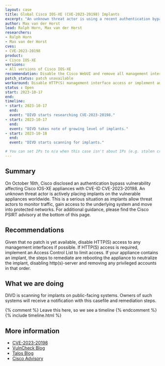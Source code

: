 ```yaml
---
layout: case
title: Global Cisco IOS-XE (CVE-2023-20198) Implants
excerpt: "An unknown threat actor is using a recent authentication bypass vulnerability (CVE-2023-20198) on Cisco IOS-XE to backdoor Cisco appliances worldwide. "
author: Max van der Horst
lead: Ralph Horn, Max van der Horst
researchers:
- Ralph Horn
- Max van der Horst
cves:
- CVE-2023-20198
product: 
- Cisco IOS-XE
versions: 
- All versions of Cisco IOS-XE
recommendation: Disable the Cisco WebUI and remove all management interfaces from the public Internet. If you have found an implant, consider starting your Incident Response procedure.
patch_status: patch unavailable
workaround: Disable HTTP(S) management interface access or implement an Access Control List.  
status : Open
start: 2023-10-17
end: 
timeline:
- start: 2023-10-17
  end:
  event: "DIVD starts researching CVE-2023-20198."
- start: 2023-10-17
  end:
  event: "DIVD takes note of growing level of implants."
- start: 2023-10-18
  end:
  event: "DIVD starts scanning for implants."

# You can set IPs to n/a when this case isn't about IPs (e.g. stolen credentials)
---
```

## Summary

On October 16th, Cisco disclosed an authentication bypass vulnerability affecting Cisco IOS-XE appliances with CVE-ID CVE-2023-20198. An unknown threat actor is actively placing implants on the vulnerable appliances worldwide. This is a serious situation as implants allow threat actors to monitor traffic, gain access to the underlying system and move into protected networks. For additional guidance, please find the Cisco PSIRT advisory at the bottom of this page.

## Recommendations

Given that no patch is yet available, disable HTTP(S) access to any management interfaces if possible. If HTTP(S) access is required, implement an Access Control List to limit access.
If your appliance contains an implant, the steps to remediate are rebooting the appliance to neutralize the implant, disabling http(s)-server and removing any privileged accounts in that order.

## What we are doing

DIVD is scanning for implants on public-facing systems. Owners of such systems will receive a notification with this casefile and remediation steps.


{% comment %}  Leave this here, so we see a timeline {% endcomment %}
{% include timeline.html %}


## More information

* [CVE-2023-20198](https://nvd.nist.gov/vuln/detail/CVE-2023-20198)
* [VulnCheck Blog](https://vulncheck.com/blog/cisco-implants)
* [Talos Blog](https://blog.talosintelligence.com/active-exploitation-of-cisco-ios-xe-software/)
* [Cisco Advisory](https://sec.cloudapps.cisco.com/security/center/content/CiscoSecurityAdvisory/cisco-sa-iosxe-webui-privesc-j22SaA4z)

